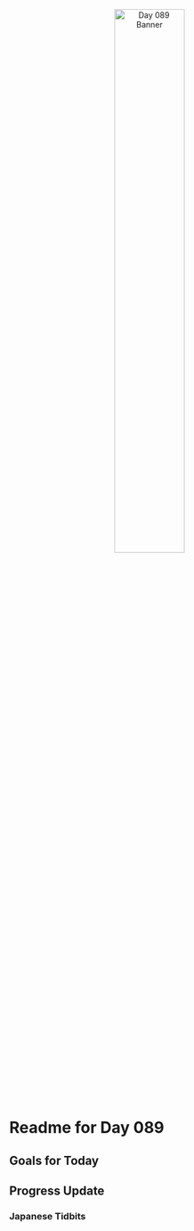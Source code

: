 <div align="center">
 <img src="../..Images/image_089.jpg" alt="Day 089 Banner" width="50%">
</div>

# Readme for Day 089

## Goals for Today

## Progress Update

### Japanese Tidbits

